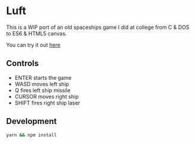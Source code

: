# Luft

This is a WIP port of an old spaceships game I did at college from C & DOS to ES6 & HTML5 canvas.

You can try it out [here](http://gztomas.github.io/luft/)

## Controls

- ENTER starts the game
- WASD moves left ship
- Q fires left ship missile
- CURSOR moves right ship
- SHIFT fires right ship laser

## Development

```bash
yarn && npm install
```
